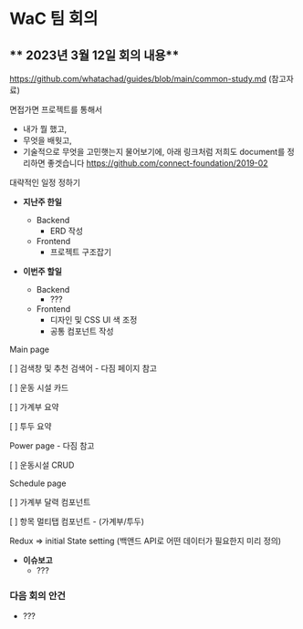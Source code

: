 # WaC 팀 회의

## ** 2023년 3월 12일 회의 내용**

https://github.com/whatachad/guides/blob/main/common-study.md (참고자료)

면접가면 프로젝트를 통해서 
- 내가 뭘 했고,
- 무엇을 배웟고, 
- 기술적으로 무엇을 고민햇는지 물어보기에, 
아래 링크처럼 저희도 document를 정리하면 좋겟습니다
https://github.com/connect-foundation/2019-02

대략적인 일정 정하기

- **지난주 한일**

  - Backend
    - ERD 작성
  - Frontend
    - 프로젝트 구조잡기

- **이번주 할일**

  - Backend
    - ???
  - Frontend
    - 디자인 및 CSS UI 색 조정
    - 공통 컴포넌트 작성
 
Main page

[ ] 검색창 및 추천 검색어 - 다짐 페이지 참고

[ ] 운동 시설 카드

[ ] 가계부 요약

[ ] 투두 요약

Power page - 다짐 참고

[ ] 운동시설 CRUD

Schedule page

[ ] 가계부 달력 컴포넌트

[ ] 항목 멀티탭 컴포넌트 - (가계부/투두)


Redux => initial State setting (백앤드 API로 어떤 데이터가 필요한지 미리 정의)

- **이슈보고**
  - ???

### **다음 회의 안건**

- ???
